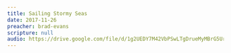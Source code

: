 ```yaml
---
title: Sailing Stormy Seas
date: 2017-11-26
preacher: brad-evans
scripture: null
audio: https://drive.google.com/file/d/1g2UEDY7M42VbPSwLTgDrueMyMBrG5UrU/view
---
```

